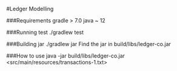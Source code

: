 #Ledger Modelling

###Requirements
    gradle > 7.0 
    java ~ 12

###Running test
    ./gradlew test

###Building jar
    ./gradlew jar
Find the jar in build/libs/ledger-co.jar

###How to use
    java -jar build/libs/ledger-co.jar <src/main/resources/transactions-1.txt>

